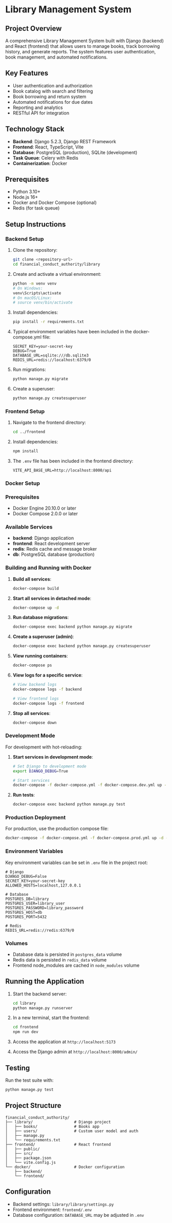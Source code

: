 # Library Management System

## Project Overview
A comprehensive Library Management System built with Django (backend) and React (frontend) that allows users to manage books, track borrowing history, and generate reports. The system features user authentication, book management, and automated notifications.

## Key Features
- User authentication and authorization
- Book catalog with search and filtering
- Book borrowing and return system
- Automated notifications for due dates
- Reporting and analytics
- RESTful API for integration

## Technology Stack
- **Backend**: Django 5.2.3, Django REST Framework
- **Frontend**: React, TypeScript, Vite
- **Database**: PostgreSQL (production), SQLite (development)
- **Task Queue**: Celery with Redis
- **Containerization**: Docker

## Prerequisites
- Python 3.10+
- Node.js 16+
- Docker and Docker Compose (optional)
- Redis (for task queue)

## Setup Instructions

### Backend Setup
1. Clone the repository:
   ```bash
   git clone <repository-url>
   cd financial_conduct_authority/library
   ```

2. Create and activate a virtual environment:
   ```bash
   python -m venv venv
   # On Windows:
   venv\Scripts\activate
   # On macOS/Linux:
   # source venv/bin/activate
   ```

3. Install dependencies:
   ```bash
   pip install -r requirements.txt
   ```

4. Typical environment variables have been included in the docker-compose.yml file:
   ```
   SECRET_KEY=your-secret-key
   DEBUG=True
   DATABASE_URL=sqlite:///db.sqlite3
   REDIS_URL=redis://localhost:6379/0
   ```

5. Run migrations:
   ```bash
   python manage.py migrate
   ```

6. Create a superuser:
   ```bash
   python manage.py createsuperuser
   ```

### Frontend Setup
1. Navigate to the frontend directory:
   ```bash
   cd ../frontend
   ```

2. Install dependencies:
   ```bash
   npm install
   ```

3. The `.env` file has been included in the frontend directory:
   ```
   VITE_API_BASE_URL=http://localhost:8000/api
   ```

### Docker Setup

### Prerequisites
- Docker Engine 20.10.0 or later
- Docker Compose 2.0.0 or later

### Available Services
- **backend**: Django application
- **frontend**: React development server
- **redis**: Redis cache and message broker
- **db**: PostgreSQL database (production)

### Building and Running with Docker

1. **Build all services**:
   ```bash
   docker-compose build
   ```

2. **Start all services in detached mode**:
   ```bash
   docker-compose up -d
   ```

3. **Run database migrations**:
   ```bash
   docker-compose exec backend python manage.py migrate
   ```

4. **Create a superuser (admin)**:
   ```bash
   docker-compose exec backend python manage.py createsuperuser
   ```

5. **View running containers**:
   ```bash
   docker-compose ps
   ```

6. **View logs for a specific service**:
   ```bash
   # View backend logs
   docker-compose logs -f backend
   
   # View frontend logs
   docker-compose logs -f frontend
   ```

7. **Stop all services**:
   ```bash
   docker-compose down
   ```

### Development Mode
For development with hot-reloading:

1. **Start services in development mode**:
   ```bash
   # Set Django to development mode
   export DJANGO_DEBUG=True
   
   # Start services
   docker-compose -f docker-compose.yml -f docker-compose.dev.yml up --build
   ```

2. **Run tests**:
   ```bash
   docker-compose exec backend python manage.py test
   ```

### Production Deployment
For production, use the production compose file:

```bash
docker-compose -f docker-compose.yml -f docker-compose.prod.yml up -d --build
```

### Environment Variables
Key environment variables can be set in `.env` file in the project root:

```
# Django
DJANGO_DEBUG=False
SECRET_KEY=your-secret-key
ALLOWED_HOSTS=localhost,127.0.0.1

# Database
POSTGRES_DB=library
POSTGRES_USER=library_user
POSTGRES_PASSWORD=library_password
POSTGRES_HOST=db
POSTGRES_PORT=5432

# Redis
REDIS_URL=redis://redis:6379/0
```

### Volumes
- Database data is persisted in `postgres_data` volume
- Redis data is persisted in `redis_data` volume
- Frontend node_modules are cached in `node_modules` volume

## Running the Application
1. Start the backend server:
   ```bash
   cd library
   python manage.py runserver
   ```

2. In a new terminal, start the frontend:
   ```bash
   cd frontend
   npm run dev
   ```

3. Access the application at `http://localhost:5173`
4. Access the Django admin at `http://localhost:8000/admin/`

## Testing
Run the test suite with:
```bash
python manage.py test
```

## Project Structure
```
financial_conduct_authority/
├── library/                  # Django project
│   ├── books/                # Books app
│   ├── users/                # Custom user model and auth
│   ├── manage.py
│   └── requirements.txt
├── frontend/                 # React frontend
│   ├── public/
│   ├── src/
│   ├── package.json
│   └── vite.config.js
└── docker/                   # Docker configuration
    ├── backend/
    └── frontend/
```

## Configuration
- Backend settings: `library/library/settings.py`
- Frontend environment: `frontend/.env`
- Database configuration: `DATABASE_URL` may be adjusted in `.env`